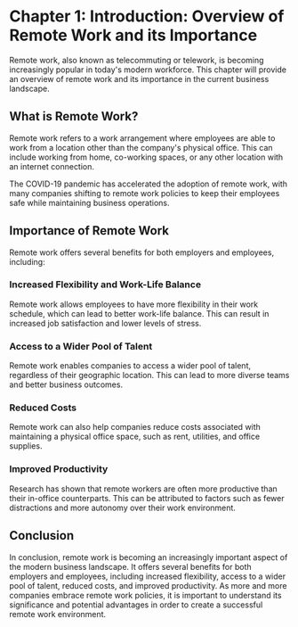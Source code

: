 Chapter 1: Introduction: Overview of Remote Work and its Importance
===================================================================

Remote work, also known as telecommuting or telework, is becoming increasingly popular in today's modern workforce. This chapter will provide an overview of remote work and its importance in the current business landscape.

What is Remote Work?
--------------------

Remote work refers to a work arrangement where employees are able to work from a location other than the company's physical office. This can include working from home, co-working spaces, or any other location with an internet connection.

The COVID-19 pandemic has accelerated the adoption of remote work, with many companies shifting to remote work policies to keep their employees safe while maintaining business operations.

Importance of Remote Work
-------------------------

Remote work offers several benefits for both employers and employees, including:

### Increased Flexibility and Work-Life Balance

Remote work allows employees to have more flexibility in their work schedule, which can lead to better work-life balance. This can result in increased job satisfaction and lower levels of stress.

### Access to a Wider Pool of Talent

Remote work enables companies to access a wider pool of talent, regardless of their geographic location. This can lead to more diverse teams and better business outcomes.

### Reduced Costs

Remote work can also help companies reduce costs associated with maintaining a physical office space, such as rent, utilities, and office supplies.

### Improved Productivity

Research has shown that remote workers are often more productive than their in-office counterparts. This can be attributed to factors such as fewer distractions and more autonomy over their work environment.

Conclusion
----------

In conclusion, remote work is becoming an increasingly important aspect of the modern business landscape. It offers several benefits for both employers and employees, including increased flexibility, access to a wider pool of talent, reduced costs, and improved productivity. As more and more companies embrace remote work policies, it is important to understand its significance and potential advantages in order to create a successful remote work environment.
